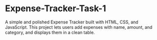 # Expense-Tracker-Task-1
A simple and polished Expense Tracker built with HTML, CSS, and JavaScript. This project lets users add expenses with name, amount, and category, and displays them in a clean table.
